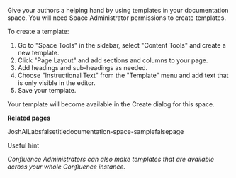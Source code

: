 Give your authors a helping hand by using templates in your
documentation space. You will need Space Administrator permissions to
create templates.

To create a template:

1.  Go to \"Space Tools\" in the sidebar, select \"Content Tools\" and
    create a new template.
2.  Click \"Page Layout\" and add sections and columns to your page.
3.  Add headings and sub-headings as needed.
4.  Choose \"Instructional Text\" from the \"Template\" menu and add
    text that is only visible in the editor.
5.  Save your template.

Your template will become available in the Create dialog for this space.

**Related pages**

JoshAILabsfalsetitledocumentation-space-samplefalsepage

Useful hint

*Confluence Administrators can also make templates that are available
across your whole Confluence instance.*
